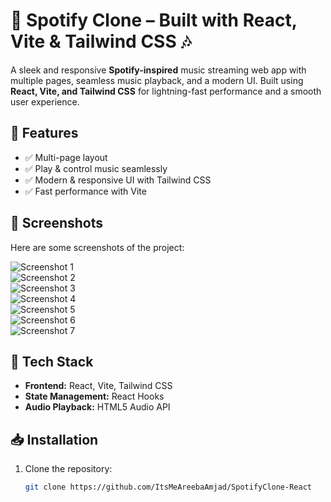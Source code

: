 # 🎵 Spotify Clone – Built with React, Vite & Tailwind CSS 🎶  

A sleek and responsive **Spotify-inspired** music streaming web app with multiple pages, seamless music playback, and a modern UI. Built using **React, Vite, and Tailwind CSS** for lightning-fast performance and a smooth user experience.  

## 🚀 Features  
- ✅ Multi-page layout  
- ✅ Play & control music seamlessly  
- ✅ Modern & responsive UI with Tailwind CSS  
- ✅ Fast performance with Vite  

## 📸 Screenshots  
Here are some screenshots of the project:  

![Screenshot 1](image-link-1)  
![Screenshot 2](image-link-2)  
![Screenshot 3](image-link-3)  
![Screenshot 4](image-link-4)  
![Screenshot 5](image-link-5)  
![Screenshot 6](image-link-6)  
![Screenshot 7](image-link-7)  

## 📂 Tech Stack  
- **Frontend:** React, Vite, Tailwind CSS  
- **State Management:** React Hooks  
- **Audio Playback:** HTML5 Audio API  

## 📥 Installation  
1. Clone the repository:  
   ```sh
   git clone https://github.com/ItsMeAreebaAmjad/SpotifyClone-React
